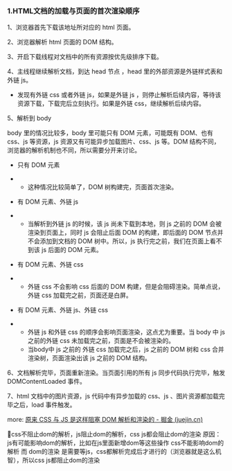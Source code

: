 ### 1.HTML文档的加载与页面的首次渲染顺序



1、浏览器首先下载该地址所对应的 html 页面。

2、浏览器解析 html 页面的 DOM 结构。

3、开启下载线程对文档中的所有资源按优先级排序下载。

4、主线程继续解析文档，到达 head 节点 ，head 里的外部资源是外链样式表和外链 js。

-  发现有外链 css 或者外链 js，如果是外链 js     ，则停止解析后续内容，等待该资源下载，下载完后立刻执行。如果是外链 css，继续解析后续内容。

5、解析到 body

body 里的情况比较多，body 里可能只有 DOM 元素，可能既有 DOM、也有 css、js 等资源，js 资源又有可能异步加载图片、css、js 等。DOM 结构不同，浏览器的解析机制也不同，所以需要分开来讨论。

- 只有 DOM 元素

- - 这种情况比较简单了，DOM 树构建完，页面首次渲染。

- 有 DOM 元素、外链 js

- - 当解析到外链 js 的时候，该 js 尚未下载到本地，则 js 之前的 DOM 会被渲染到页面上，同时 js      会阻止后面 DOM 的构建，即后面的 DOM 节点并不会添加到文档的 DOM 树中。所以，js 执行完之前，我们在页面上看不到该 js 后面的      DOM 元素。

- 有 DOM 元素、外链 css

- - 外链 css 不会影响 css 后面的 DOM 构建，但是会阻碍渲染。简单点说，外链 css      加载完之前，页面还是白屏。

- 有 DOM 元素、外链 js、外链 css

- - 外链 js 和外链 css 的顺序会影响页面渲染，这点尤为重要。当 body 中 js 之前的外链 css      未加载完之前，页面是不会被渲染的。
  - 当body中 js 之前的 外链 css 加载完之后，js 之前的 DOM 树和 css      合并渲染树，页面渲染出该 js 之前的 DOM 结构。

 6、文档解析完毕，页面重新渲染。当页面引用的所有 js 同步代码执行完毕，触发 DOMContentLoaded 事件。

 7、html 文档中的图片资源，js 代码中有异步加载的 css、js 、图片资源都加载完毕之后，load 事件触发。

 

more: [原来 CSS 与 JS 是这样阻塞 DOM 解析和渲染的 - 掘金 (juejin.cn)](https://juejin.cn/post/6844903497599549453)

🚀css不阻止dom的解析，js阻止dom的解析，css js都会阻止dom的渲染
原因：
js有可能影响dom的解析，比如在js里面新增dom等这些操作
css不能影响dom的解析
而 dom的渲染 是需要等js，css都解析完成后才进行的（浏览器就是这么机智），所以css js都阻止dom的渲染